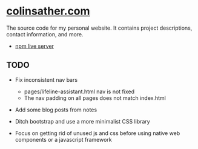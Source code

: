# [colinsather.com](https://colinsather.com)
The source code for my personal website. It contains project descriptions, contact information, and more.

* [npm live server](https://www.npmjs.com/package/live-server)

## TODO
* Fix inconsistent nav bars
	* pages/lifeline-assistant.html nav is not fixed
	* The nav padding on all pages does not match index.html
	
* Add some blog posts from notes
* Ditch bootstrap and use a more minimalist CSS library
* Focus on getting rid of unused js and css before using native web components or a javascript framework
